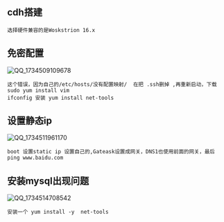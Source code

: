 ##  cdh搭建

```
选择硬件兼容的是Woskstrion 16.x

```

## 免密配置

![QQ_1734509109678](C:\Users\s\AppData\Local\Temp\QQ_1734509109678.png)

```
这个错误，因为自己的/etc/hosts/没有配置映射/  在把 .ssh删掉 ,再重新启动，下载sudo yum install vim
ifconfig 安装 yum install net-tools
```

##   设置静态ip

![QQ_1734511961170](C:\Users\s\AppData\Local\Temp\QQ_1734511961170.png)

```
boot 设置static ip 设置自己的,Gateask设置成网关，DNS1也使用前面的网关，最后 ping www.baidu.com 
```

## 安装mysql出现问题

![QQ_1734514708542](C:\Users\s\AppData\Local\Temp\QQ_1734514708542.png)

```
安装一个 yum install -y  net-tools 
```



